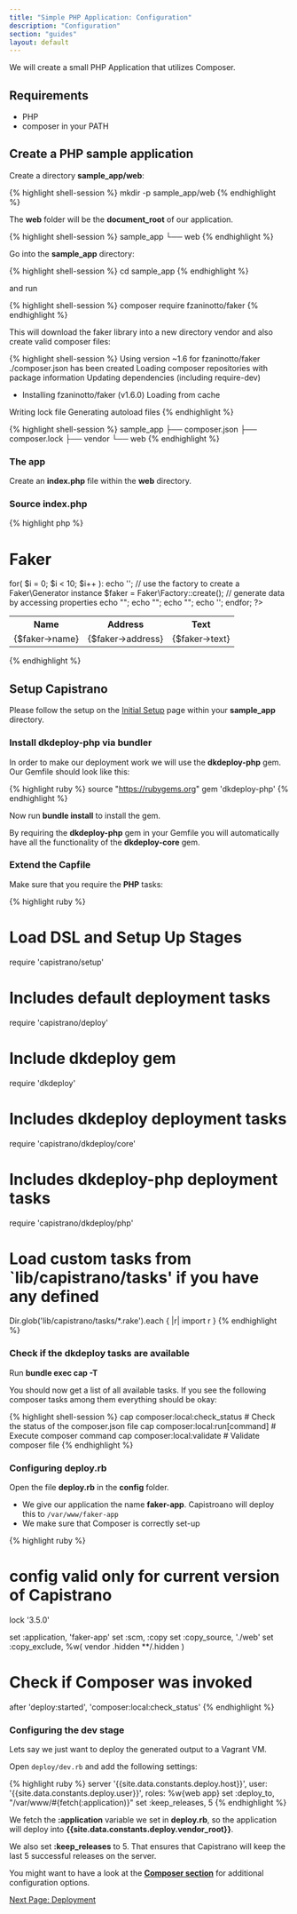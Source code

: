 ```yaml
---
title: "Simple PHP Application: Configuration"
description: "Configuration"
section: "guides"
layout: default
---
```


We will create a small PHP Application that utilizes Composer.

## Requirements

* PHP 
* composer in your PATH

## Create a PHP sample application

Create a directory **sample_app/web**:

{% highlight shell-session %}
mkdir -p sample_app/web
{% endhighlight %}

The **web** folder will be the **document_root** of our application.

{% highlight shell-session %}
sample_app
└── web
{% endhighlight %}

Go into the **sample_app** directory:

{% highlight shell-session %}
cd sample_app
{% endhighlight %}

and run 

{% highlight shell-session %}
composer require fzaninotto/faker
{% endhighlight %}

This will download the faker library into a new directory vendor and also create valid composer files:

{% highlight shell-session %}
Using version ~1.6 for fzaninotto/faker
./composer.json has been created
Loading composer repositories with package information
Updating dependencies (including require-dev)
  - Installing fzaninotto/faker (v1.6.0)
    Loading from cache

Writing lock file
Generating autoload files
{% endhighlight %}

{% highlight shell-session %}
sample_app
├── composer.json
├── composer.lock
├── vendor
└── web
{% endhighlight %}

### The app

Create an **index.php** file within the **web** directory.

### Source index.php

{% highlight php %}
<html>
  <head>
    <title>Faker</title>
    <link rel="stylesheet" href="https://maxcdn.bootstrapcdn.com/bootstrap/3.3.6/css/bootstrap.min.css" media="all">
  </head>
  <body>
    <h1>Faker</h1>
    <table class="table table-striped">
      <tr>
        <th>Name</th>
        <th>Address</th>
        <th>Text</th>
      </tr>
<?php
// require the Faker autoloader
require_once '../vendor/autoload.php';

for( $i = 0; $i < 10; $i++ ):
  echo '<tr>';
  // use the factory to create a Faker\Generator instance
  $faker = Faker\Factory::create();
  // generate data by accessing properties
  echo "<td>{$faker->name}</td>";
  echo "<td>{$faker->address}</td>";
  echo "<td>{$faker->text}</td>";
  echo '</tr>';
endfor;
?>
</table>
  </body>
</html>
{% endhighlight %}

## Setup Capistrano

Please follow the setup on the  [Initial Setup](/guides/index.html) page within your **sample_app** directory.

### Install dkdeploy-php via bundler

In order to make our deployment work we will use the **dkdeploy-php** gem. Our Gemfile should look like this:

{% highlight ruby %}
source "https://rubygems.org"
gem 'dkdeploy-php'
{% endhighlight %}

Now run **bundle install** to install the gem.

<div class="callout primary">
  By requiring the <b>dkdeploy-php</b> gem in your Gemfile you will automatically have all the functionality of the <b>dkdeploy-core</b> gem.
</div>

### Extend the Capfile

Make sure that you require the **PHP** tasks:

{% highlight ruby %}
# Load DSL and Setup Up Stages
require 'capistrano/setup'

# Includes default deployment tasks
require 'capistrano/deploy'

# Include dkdeploy gem
require 'dkdeploy'

# Includes dkdeploy deployment tasks
require 'capistrano/dkdeploy/core'

# Includes dkdeploy-php deployment tasks
require 'capistrano/dkdeploy/php'

# Load custom tasks from `lib/capistrano/tasks' if you have any defined
Dir.glob('lib/capistrano/tasks/*.rake').each { |r| import r }
{% endhighlight %}

### Check if the dkdeploy tasks are available

Run **bundle exec cap -T**

You should now get a list of all available tasks. If you see the following composer tasks among them everything should be okay:

{% highlight shell-session %}
cap composer:local:check_status              # Check the status of the composer.json file
cap composer:local:run[command]              # Execute composer command
cap composer:local:validate                  # Validate composer file
{% endhighlight %}

### Configuring deploy.rb

Open the file **deploy.rb** in the **config** folder. 

* We give our application the name **faker-app**. Capistroano will deploy this to `/var/www/faker-app`
* We make sure that Composer is correctly set-up

{% highlight ruby %}
# config valid only for current version of Capistrano
lock '3.5.0'

set :application, 'faker-app'
set :scm,             :copy
set :copy_source,     './web'
set :copy_exclude, %w(
  vendor
  .hidden
  **/.hidden
)
# Check if Composer was invoked
after 'deploy:started', 'composer:local:check_status'
{% endhighlight %}

### Configuring  the dev stage
Lets say we just want to deploy the generated output to a Vagrant VM.

Open `deploy/dev.rb` and add the following settings:

{% highlight ruby %}
server '{{site.data.constants.deploy.host}}', user: '{{site.data.constants.deploy.user}}', roles: %w{web app}
set :deploy_to, "/var/www/#{fetch(:application)}"
set :keep_releases, 5
{% endhighlight %}

We fetch the **:application** variable we set in **deploy.rb**, so the application will deploy into **{{site.data.constants.deploy.vendor_root}}**.

We also set **:keep_releases** to 5. That ensures that Capistrano will keep the last 5 successful releases on the server.

<div class="callout primary">
You might want to have a look at the <b> <a href="/rake/dkdeploy-php/composer.html">Composer section</a></b> for additional configuration options.
</div>

<a class="button hollow float-right" href="/guides/php-app/deployment.html">Next Page: Deployment</a>
